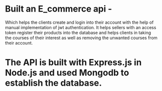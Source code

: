 # Built an E_commerce api -
Which helps the clients create and login into their account with the help of manual implementation of jwt authentication.
It helps sellers with an access token register their products into the database and helps clients in taking the courses of their interest as well as removing the unwanted courses from their account.
# The API is built with Express.js in Node.js and used Mongodb to establish the database.
